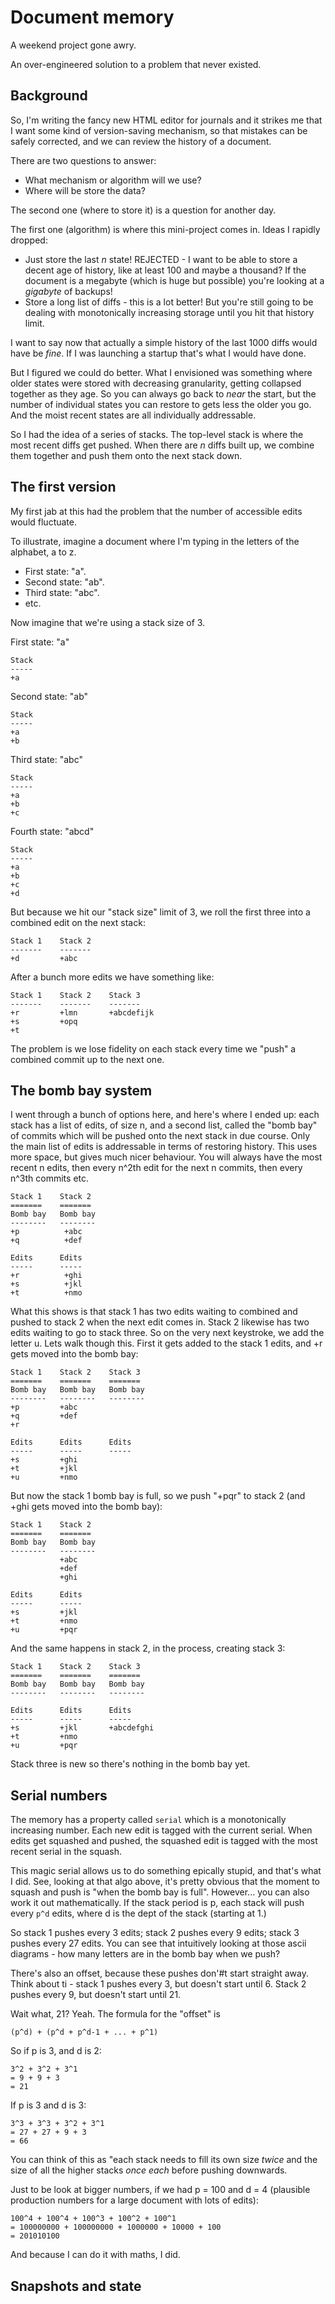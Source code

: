 # Document memory

A weekend project gone awry.

An over-engineered solution to a problem that never existed.

## Background

So, I'm writing the fancy new HTML editor for journals and it strikes me that I want some kind of version-saving mechanism, so that mistakes can be safely corrected, and we can review the history of a document.

There are two questions to answer:

* What mechanism or algorithm will we use?
* Where will be store the data?

The second one (where to store it) is a question for another day.

The first one (algorithm) is where this mini-project comes in. Ideas I rapidly dropped:

* Just store the last *n* state! REJECTED - I want to be able to store a decent age of history, like at least 100 and maybe a thousand? If the document is a megabyte (which is huge but possible) you're looking at a *gigabyte* of backups!
* Store a long list of diffs - this is a lot better! But you're still going to be dealing with monotonically increasing storage until you hit that history limit.

I want to say now that actually a simple history of the last 1000 diffs would have be *fine*. If I was launching a startup that's what I would have done.

But I figured we could do better. What I envisioned was something where older states were stored with decreasing granularity, getting collapsed together as they age. So you can always go back to *near* the start, but the number of individual states you can restore to gets less the older you go. And the moist recent states are all individually addressable.

So I had the idea of a series of stacks. The top-level stack is where the most recent diffs get pushed. When there are *n* diffs built up, we combine them together and push them onto the next stack down.

## The first version

My first jab at this had the problem that the number of accessible edits would fluctuate.

To illustrate, imagine a document where I'm typing in the letters of the alphabet, a to z.

* First state: "a".
* Second state: "ab".
* Third state: "abc".
* etc.

Now imagine that we're using a stack size of 3.

First state: "a"

```
Stack
-----
+a
```

Second state: "ab"

```
Stack
-----
+a
+b
```

Third state: "abc"

```
Stack
-----
+a
+b
+c
```

Fourth state: "abcd"

```
Stack
-----
+a
+b
+c
+d
```

But because we hit our "stack size" limit of 3, we roll the first three into a combined edit on the next stack:

```
Stack 1    Stack 2
-------    -------
+d         +abc
```

After a bunch more edits we have something like:

```
Stack 1    Stack 2    Stack 3
-------    -------    -------
+r         +lmn       +abcdefijk
+s         +opq
+t
```

The problem is we lose fidelity on each stack every time we "push" a combined commit up to the next one.


## The bomb bay system

I went through a bunch of options here, and here's where I ended up: each stack has a list of edits, of size n, and a second list, called the "bomb bay" of commits which will be pushed onto the next stack in due course. Only the main list of edits is addressable in terms of restoring history. This uses more space, but gives much nicer behaviour. You will always have the most recent n edits, then every n^2th edit for the next n commits, then every n^3th commits etc.

```
Stack 1    Stack 2
=======    =======
Bomb bay   Bomb bay
--------   --------
+p          +abc
+q          +def

Edits      Edits
-----      -----
+r          +ghi
+s          +jkl
+t          +nmo
```

What this shows is that stack 1 has two edits waiting to combined and pushed to stack 2 when the next edit comes in. Stack 2 likewise has two edits waiting to go to stack three. So on the very next keystroke, we add the letter u. Lets walk though this. First it gets added to the stack 1 edits, and +r gets moved into the bomb bay:

```
Stack 1    Stack 2    Stack 3
=======    =======    =======
Bomb bay   Bomb bay   Bomb bay
--------   --------   --------
+p         +abc
+q         +def
+r

Edits      Edits      Edits
-----      -----      -----
+s         +ghi
+t         +jkl
+u         +nmo
```

But now the stack 1 bomb bay is full, so we push "+pqr" to stack 2 (and +ghi gets moved into the bomb bay):

```
Stack 1    Stack 2
=======    =======
Bomb bay   Bomb bay
--------   --------
           +abc
           +def
           +ghi

Edits      Edits
-----      -----
+s         +jkl
+t         +nmo
+u         +pqr
```

And the same happens in stack 2, in the process, creating stack 3:

```
Stack 1    Stack 2    Stack 3
=======    =======    =======
Bomb bay   Bomb bay   Bomb bay
--------   --------   --------

Edits      Edits      Edits
-----      -----      -----
+s         +jkl       +abcdefghi
+t         +nmo
+u         +pqr
```

Stack three is new so there's nothing in the bomb bay yet.


## Serial numbers

The memory has a property called `serial` which is a monotonically increasing number. Each new edit is tagged with the current serial. When edits get squashed and pushed, the squashed edit is tagged with the most recent serial in the squash.

This magic serial allows us to do something epically stupid, and that's what I did. See, looking at that algo above, it's pretty obvious that the moment to squash and push is "when the bomb bay is full". However... you can also work it out mathematically. If the stack period is p, each stack will push every `p^d` edits, where d is the dept of the stack (starting at 1.)

So stack 1 pushes every 3 edits; stack 2 pushes every 9 edits; stack 3 pushes every 27 edits. You can see that intuitively looking at those ascii diagrams - how many letters are in the bomb bay when we push?

There's also an offset, because these pushes don'#t start straight away. Think about ti - stack 1 pushes every 3, but doesn't start until 6. Stack 2 pushes every 9, but doesn't start until 21.

Wait what, 21? Yeah. The formula for the "offset" is

```
(p^d) + (p^d + p^d-1 + ... + p^1)
```

So if p is 3, and d is 2:

```
3^2 + 3^2 + 3^1
= 9 + 9 + 3
= 21
```

If p is 3 and d is 3:

```
3^3 + 3^3 + 3^2 + 3^1
= 27 + 27 + 9 + 3
= 66
```

You can think of this as "each stack needs to fill its own size *twice* and the size of all the higher stacks *once each* before pushing downwards.

Just to be look at bigger numbers, if we had p = 100 and d = 4 (plausible production numbers for a large document with lots of edits):

```
100^4 + 100^4 + 100^3 + 100^2 + 100^1
= 100000000 + 100000000 + 1000000 + 10000 + 100
= 201010100
```

And because I can do it with maths, I did.


## Snapshots and state

